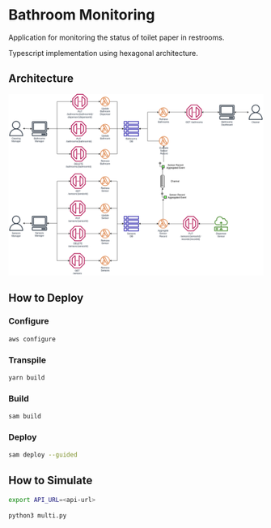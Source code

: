 # Bathroom Monitoring
Application for monitoring the status of toilet paper in restrooms.

Typescript implementation using hexagonal architecture.

## Architecture
![Architecture Diagram](architecture-diagram.png)

## How to Deploy
### Configure
```bash
aws configure
```

### Transpile
```bash
yarn build
```

### Build
```bash
sam build
```

### Deploy
```bash
sam deploy --guided
```

## How to Simulate
```bash
export API_URL=<api-url>
```

```bash
python3 multi.py
```
